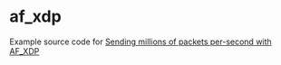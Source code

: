# af_xdp
Example source code for [Sending millions of packets per-second with AF_XDP](https://mas-bandwidth.com/how-to-send-millions-of-packets-per-second-with-af_xdp)
